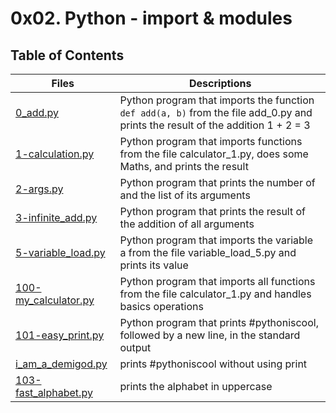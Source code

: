# 0x02. Python - import & modules

## Table of Contents
Files | Descriptions
----- | ------------
[0_add.py](./0_add.py) | Python program that imports the function `def add(a, b)` from the file add_0.py and prints the result of the addition 1 + 2 = 3
[1-calculation.py](./1-calculation.py) | Python program that imports functions from the file calculator_1.py, does some Maths, and prints the result
[2-args.py](./2-args.py) | Python program that prints the number of and the list of its arguments
[3-infinite_add.py](./3-infinite_add.py) | Python program that prints the result of the addition of all arguments
[5-variable_load.py](./5-variable_load.py) | Python program that imports the variable a from the file variable_load_5.py and prints its value
[100-my_calculator.py](./100-my_calculator.py) | Python program that imports all functions from the file calculator_1.py and handles basics operations
[101-easy_print.py](./101-easy_print.py) | Python program that prints #pythoniscool, followed by a new line, in the standard output
[i_am_a_demigod.py](./i_am_a_demigod.py) | prints #pythoniscool without using print
[103-fast_alphabet.py](./103-fast_alphabet.py) | prints the alphabet in uppercase
